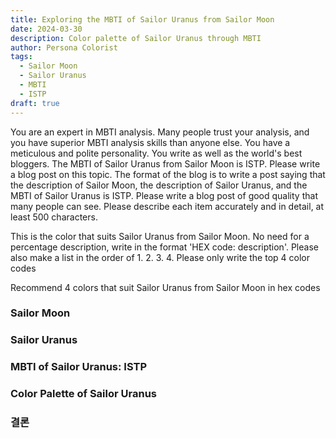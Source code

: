 ```yaml
---
title: Exploring the MBTI of Sailor Uranus from Sailor Moon
date: 2024-03-30
description: Color palette of Sailor Uranus through MBTI
author: Persona Colorist
tags:
  - Sailor Moon
  - Sailor Uranus
  - MBTI
  - ISTP
draft: true
---
```


You are an expert in MBTI analysis. Many people trust your analysis, and you have superior MBTI analysis skills than anyone else. You have a meticulous and polite personality. You write as well as the world's best bloggers. The MBTI of Sailor Uranus from Sailor Moon is ISTP. Please write a blog post on this topic. The format of the blog is to write a post saying that the description of Sailor Moon, the description of Sailor Uranus, and the MBTI of Sailor Uranus is ISTP. Please write a blog post of good quality that many people can see. Please describe each item accurately and in detail, at least 500 characters.


This is the color that suits Sailor Uranus from Sailor Moon. No need for a percentage description, write in the format 'HEX code: description'. Please also make a list in the order of 1. 2. 3. 4. Please only write the top 4 color codes


Recommend 4 colors that suit Sailor Uranus from Sailor Moon in hex codes
 




### Sailor Moon


### Sailor Uranus


### MBTI of Sailor Uranus: ISTP


### Color Palette of Sailor Uranus


### 결론



